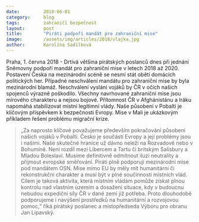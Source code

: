 ```yaml
---
date:         2018-06-01
category:     blog
tags:         zahraničí bezpečnost
layout:       post
title:        "Piráti podpoří mandát pro zahraniční mise"
image:        /assets/img/articles/2018/vlajka.jpg
author:       Karolína Sadílková
---
```



Praha, 1. června 2018 - Drtivá většina pirátských poslanců dnes při jednání Sněmovny podpoří mandát pro zahraniční mise v letech 2018 až 2020. Postavení Česka na mezinárodní scéně se nesmí stát obětí domácích politických her. Případné neschválení mandátu pro zahraniční mise by byla mezinárodní blamáž. Neschválení vyslání vojáků by ČR v očích našich spojenců výrazně poškodilo. Všechny navrhované zahraniční mise jsou mírového charakteru a nejsou bojové. Přítomnost ČR v Afghánistánu a Iráku napomáhá stabilizovat místní legitimní vlády. Naše působení v Pobaltí je klíčovým příspěvkem k bezpečnosti Evropy. Mise v Mali je ukázkovým příkladem řešení problému migrační krize.

> „Za naprosto klíčové považujeme především pokračování působení našich vojáků v Pobaltí. Česko je součástí Evropy a její problémy jsou i našimi. Naše skutečné hranice už dávno neleží na Rozvadově nebo v Bohumíně. Není rozdíl mezi Libercem a Tartu či britským Salisbury a Mladou Boleslaví. Musíme definitivně odmítnout iluzi neutrality a přijmout evropské směřování. Piráti plně podporují mezinárodní mise pod mandátem OSN. Mise mimo EU by měly mít humanitární či rekonstrukční charakter a musí být v plné součinnosti místních vlád. Cílem je taková aktivita, která místním vládám pomůže získat plnou kontrolu nad vlastním územím a dosažení situace, kdy v budoucnu nebudou expediční síly ČR v dané zemi již potřeba. Proto dlouhodobě podporujeme i navýšení prostředků na humanitární a rozvojovou pomoc,“ říká pirátský poslanec a místopředseda Výboru pro obranu Jan Lipavský.
